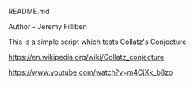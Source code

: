 README.md

Author - Jeremy Filliben

This is a simple script which tests Collatz's Conjecture

https://en.wikipedia.org/wiki/Collatz_conjecture

https://www.youtube.com/watch?v=m4CjXk_b8zo


